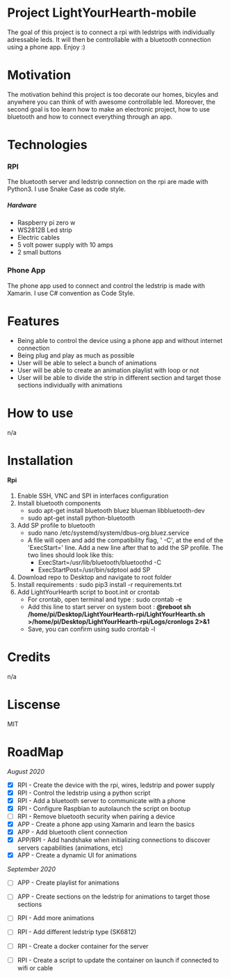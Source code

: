 # Project LightYourHearth-mobile
The goal of this project is to connect a rpi with ledstrips with individually adressable leds.
It will then be controllable with a bluetooth connection using a phone app. Enjoy :)

# Motivation
The motivation behind this project is too decorate our homes, bicyles and anywhere you can think of with awesome controllable led.
Moreover, the second goal is too learn how to make an electronic project, how to use bluetooth and how to connect everything through an app.

# Technologies

### RPI
The bluetooth server and ledstrip connection on the rpi are made with Python3. I use Snake Case as code style.

##### Hardware
 - Raspberry pi zero w
 - WS2812B Led strip
 - Electric cables
 - 5 volt power supply with 10 amps
 - 2 small buttons

### Phone App
The phone app used to connect and control the ledstrip is made with Xamarin. I use C# convention as Code Style.

# Features
- Being able to control the device using a phone app and without internet connection
- Being plug and play as much as possible
- User will be able to select a bunch of animations
- User will be able to create an animation playlist with loop or not
- User will be able to divide the strip in different section and target those sections individually with animations

# How to use
n/a

# Installation
 #### Rpi
 1. Enable SSH, VNC and SPI in interfaces configuration
 2. Install bluetooth components
    - sudo apt-get install bluetooth bluez blueman libbluetooth-dev
    - sudo apt-get install python-bluetooth
 3. Add SP profile to bluetooth
    - sudo nano /etc/systemd/system/dbus-org.bluez.service
    - A file will open and add the compatibility flag, ' -C', at the end of the 'ExecStart=' line. Add a new line after that to add the SP profile. The two lines should look like this:
        - ExecStart=/usr/lib/bluetooth/bluetoothd -C
        - ExecStartPost=/usr/bin/sdptool add SP
 4. Download repo to Desktop and navigate to root folder
 5. Install requirements : sudo pip3 install -r requirements.txt
 6. Add LightYourHearth script to boot.init or crontab
    - For crontab, open terminal and type : sudo crontab -e
    - Add this line to start server on system boot : **@reboot sh /home/pi/Desktop/LightYourHearth-rpi/LightYourHearth.sh >/home/pi/Desktop/LightYourHearth-rpi/Logs/cronlogs 2>&1**
    - Save, you can confirm using sudo crontab -l

# Credits
n/a

# Liscense
MIT

# RoadMap
*August 2020*
- [x] RPI - Create the device with the rpi, wires, ledstrip and power supply
- [x] RPI - Control the ledstrip using a python script
- [x] RPI - Add a bluetooth server to communicate with a phone
- [x] RPI - Configure Raspbian to autolaunch the script on bootup
- [ ] RPI - Remove bluetooth security when pairing a device
- [x] APP - Create a phone app using Xamarin and learn the basics
- [x] APP - Add bluetooth client connection
- [x] APP/RPI - Add handshake when initializing connections to discover servers capabilities (animations, etc)
- [x] APP - Create a dynamic UI for animations

*September 2020*
- [ ] APP - Create playlist for animations
- [ ] APP - Create sections on the ledstrip for animations to target those sections
- [ ] RPI - Add more animations
- [ ] RPI - Add different ledstrip type (SK6812)
- [ ] RPI - Create a docker container for the server
- [ ] RPI - Create a script to update the container on launch if connected to wifi or cable


